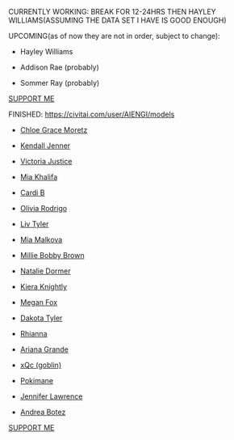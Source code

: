 CURRENTLY WORKING: BREAK FOR 12-24HRS THEN HAYLEY WILLIAMS(ASSUMING THE DATA SET I HAVE IS GOOD ENOUGH)



UPCOMING(as of now they are not in order, subject to change):

* Hayley Williams

* Addison Rae (probably)

* Sommer Ray (probably)

[SUPPORT ME](https://www.buymeacoffee.com/AIENGI)

FINISHED:
https://civitai.com/user/AIENGI/models

* [Chloe Grace Moretz](https://civitai.com/models/125350/chloe-grace-moretz-sdxl-lora)

* [Kendall Jenner](https://civitai.com/models/125178/kendall-jenner-sdxl-lora)

* [Victoria Justice](https://civitai.com/models/124946?modelVersionId=136463)

* [Mia Khalifa](https://civitai.com/models/124912/mia-khalifa-sdxl-lora)

* [Cardi B](https://civitai.com/models/124763/cardi-b-sdxl-lora)

* [Olivia Rodrigo](https://civitai.com/models/124742/olivia-rodrigo-sdxl-lora)

* [Liv Tyler](https://civitai.com/models/124363/liv-tyler-sdxl-lora)

* [Mia Malkova](https://civitai.com/models/123687/mia-malkova-sdxl-lora)

* [Millie Bobby Brown](https://civitai.com/models/123650/millie-bobby-brown-sdxl-lora)

* [Natalie Dormer](https://civitai.com/models/123033/natalie-dormer-sdxl-lora)

* [Kiera Knightly](https://civitai.com/models/123103/kiera-knightly-sdxl-lora)

* [Megan Fox](https://civitai.com/models/122432/megan-fox-sdxl-lora)

* [Dakota Tyler](https://civitai.com/models/122316/dakota-tyler-sdxl-lora)

* [Rhianna](https://civitai.com/models/121777/rhianna-sdxl-lora)

* [Ariana Grande](https://civitai.com/models/121801/ariana-grande-sdxl-lora)

* [xQc (goblin)](https://civitai.com/models/121661/xqc-sdxl-lora)

* [Pokimane](https://civitai.com/models/121567/pokimane-sdxl-lora)

* [Jennifer Lawrence](https://civitai.com/models/120160/jennifer-lawrence-sdxl-lora)

* [Andrea Botez](https://civitai.com/models/121018/andrea-botez-sdxl-lora)



[SUPPORT ME](https://www.buymeacoffee.com/AIENGI)


<!--
**AIENGI/AIENGI** is a ✨ _special_ ✨ repository because its `README.md` (this file) appears on your GitHub profile.

Here are some ideas to get you started:

- 🔭 I’m currently working on ...
- 🌱 I’m currently learning ...
- 👯 I’m looking to collaborate on ...
- 🤔 I’m looking for help with ...
- 💬 Ask me about ...
- 📫 How to reach me: ...
- 😄 Pronouns: ...
- ⚡ Fun fact: ...
-->
